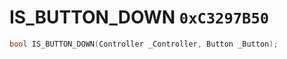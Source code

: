 # IS_BUTTON_DOWN `0xC3297B50`

```cpp
bool IS_BUTTON_DOWN(Controller _Controller, Button _Button);
```
